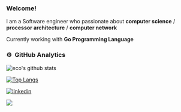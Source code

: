 ### Welcome!

I am a Software engineer who passionate about **computer science** / **processor architecture** / **computer network**

Currently working with **Go Programming Language**

### ⚙️ &nbsp;GitHub Analytics
![eco's github stats](https://github-readme-stats.vercel.app/api?username=ecoshub&count_private=true&theme=dracula&show_icons=true&include_all_commits=true)&nbsp; 

[![Top Langs](https://github-readme-stats.vercel.app/api/top-langs/?username=ecoshub&layout=compact&theme=dracula&count_private=true&langs_count=5&exclude_repo=BIL2002-final,MemoryGame-MadeWithUnity&hide=html,python,shell)](https://github.com/ecoshub/github-readme-stats)

[![linkedin](https://img.shields.io/badge/-emreocak-0A66C2?style=flat&logo=linkedin&logoColor=white)](https://www.linkedin.com/in/emre-ocak-9262131ab/)

![](https://hit.yhype.me/github/profile?user_id=43964183)
